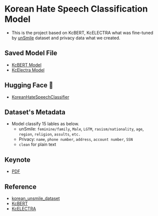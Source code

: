 # Korean Hate Speech Classification Model

- This is the project based on KcBERT, KcELECTRA what was fine-tuned by [unSmile](https://github.com/smilegate-ai/korean_unsmile_dataset) dataset and privacy data what we created.

## Saved Model File
 - [KcBERT Model](https://huggingface.co/momo/KcBERT-base_Hate_speech_Privacy_Detection)
 - [KcElectra Model](https://huggingface.co/momo/KcELECTRA-base_Hate_speech_Privacy_Detection)

## Hugging Face 🤗
- [KoreanHateSpeechClassifier](https://huggingface.co/spaces/momo/Hate_speech_Privacy_Detection)

## Dataset's Metadata
- Model classify 15 lables as below.
   - unSmile: `feminine/family`, `Male`, `LGTM`, `rasism/nationality`, `age`, `region`, `religion`, `assults`, `etc.`
   - Privacy: `name`, `phone number`, `address`, `account number`, `SSN`
   - `clean` for plain text

## Keynote
- [PDF](#)

## Reference
- [korean_unsmile_dataset](https://github.com/smilegate-ai/korean_unsmile_dataset)
- [KcBERT](https://github.com/Beomi/KcBERT)
- [KcELECTRA](https://github.com/Beomi/KcELECTRA)

